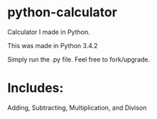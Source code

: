 python-calculator
=================

Calculator I made in Python.

This was made in Python 3.4.2

Simply run the .py file.
Feel free to fork/upgrade.

Includes:
=================
Adding, Subtracting, Multiplication, and Divison
